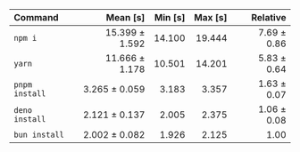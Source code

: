 | Command | Mean [s] | Min [s] | Max [s] | Relative |
|:---|---:|---:|---:|---:|
| `npm i` | 15.399 ± 1.592 | 14.100 | 19.444 | 7.69 ± 0.86 |
| `yarn` | 11.666 ± 1.178 | 10.501 | 14.201 | 5.83 ± 0.64 |
| `pnpm install` | 3.265 ± 0.059 | 3.183 | 3.357 | 1.63 ± 0.07 |
| `deno install` | 2.121 ± 0.137 | 2.005 | 2.375 | 1.06 ± 0.08 |
| `bun install` | 2.002 ± 0.082 | 1.926 | 2.125 | 1.00 |


